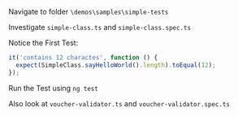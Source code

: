 Navigate to folder `\demos\samples\simple-tests`

Investigate `simple-class.ts` and `simple-class.spec.ts`

Notice the First Test:

```typescript
it('contains 12 charactes', function () {
  expect(SimpleClass.sayHelloWorld().length).toEqual(12);
});
```

Run the Test using `ng test`

Also look at `voucher-validator.ts` and `voucher-validator.spec.ts`
